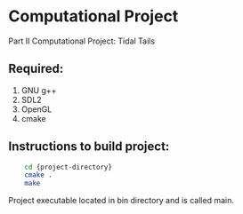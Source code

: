 # Computational Project
Part II Computational Project: Tidal Tails

## Required:

  1. GNU g++
  1. SDL2
  1. OpenGL
  1. cmake

## Instructions to build project:

```bash
	cd {project-directory}
	cmake .
	make
```
Project executable located in bin directory and is called main.

 
